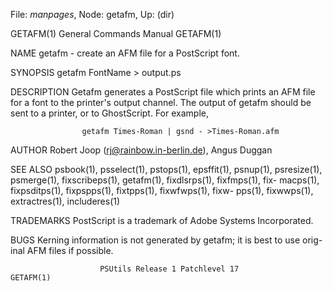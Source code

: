File: *manpages*,  Node: getafm,  Up: (dir)

GETAFM(1)                   General Commands Manual                  GETAFM(1)



NAME
       getafm - create an AFM file for a PostScript font.

SYNOPSIS
       getafm FontName > output.ps

DESCRIPTION
       Getafm  generates a PostScript file which prints an AFM file for a font
       to the printer's output channel. The output of getafm should be sent to
       a printer, or to GhostScript. For example,

                    getafm Times-Roman | gsnd - >Times-Roman.afm


AUTHOR
       Robert Joop (rj@rainbow.in-berlin.de), Angus Duggan

SEE ALSO
       psbook(1),  psselect(1),  pstops(1), epsffit(1), psnup(1), psresize(1),
       psmerge(1), fixscribeps(1), getafm(1), fixdlsrps(1),  fixfmps(1),  fix-
       macps(1),  fixpsditps(1),  fixpspps(1),  fixtpps(1), fixwfwps(1), fixw-
       pps(1), fixwwps(1), extractres(1), includeres(1)

TRADEMARKS
       PostScript is a trademark of Adobe Systems Incorporated.

BUGS
       Kerning information is not generated by getafm; it is best to use orig-
       inal AFM files if possible.



                        PSUtils Release 1 Patchlevel 17              GETAFM(1)
